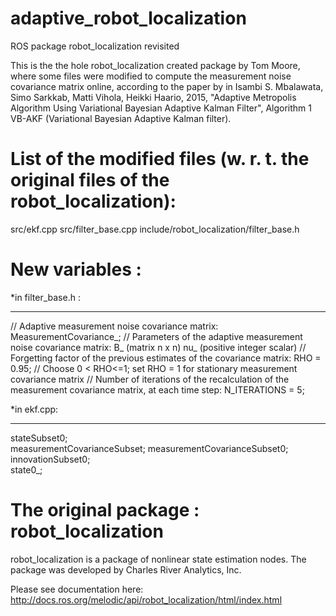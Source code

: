 # adaptive_robot_localization
 ROS package robot_localization revisited

This is the the hole robot_localization created package by Tom Moore, where some files were modified to compute the measurement noise covariance matrix online, according to the paper by in Isambi S. Mbalawata, Simo Sarkkab, Matti Vihola, Heikki Haario, 2015, "Adaptive Metropolis Algorithm Using Variational Bayesian Adaptive Kalman Filter", Algorithm 1 VB-AKF (Variational Bayesian Adaptive Kalman filter).

List of the modified files (w. r. t. the original files of the robot_localization):
=======================================================

src/ekf.cpp
src/filter_base.cpp
include/robot_localization/filter_base.h

New variables :
===========

*in filter_base.h :
____________

  // Adaptive measurement noise covariance matrix:
MeasurementCovariance_;
  // Parameters of the adaptive measurement noise covariance matrix:
B_ (matrix n x n)
nu_ (positive integer scalar)
  // Forgetting factor of the previous estimates of the covariance matrix:
RHO = 0.95; // Choose 0 < RHO<=1; set RHO = 1 for stationary measurement covariance matrix
  // Number of iterations of the recalculation of the measurement covariance matrix, at each time step:
N_ITERATIONS = 5;

*in ekf.cpp:
_________

stateSubset0;                            
measurementCovarianceSubset;
measurementCovarianceSubset0; 
innovationSubset0;                      
state0_;   



The original package  : robot_localization
==============================

robot_localization is a package of nonlinear state estimation nodes. The package was developed by Charles River Analytics, Inc.

Please see documentation here: http://docs.ros.org/melodic/api/robot_localization/html/index.html


